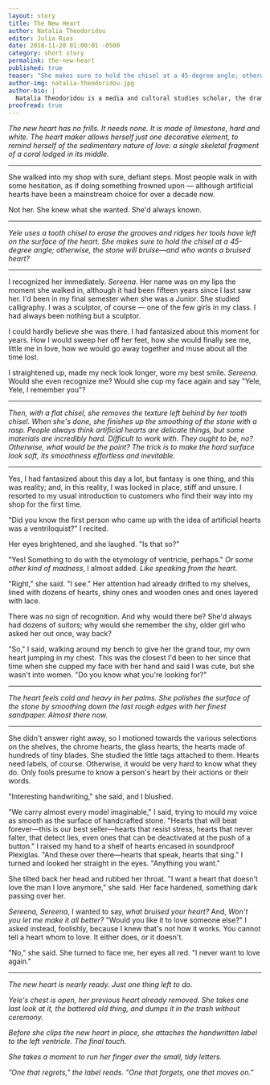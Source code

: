 ```yaml
---
layout: story
title: The New Heart
author: Natalia Theodoridou
editor: Julia Rios
date: 2018-11-20 01:00:01 -0500
category: short story
permalink: the-new-heart
published: true
teaser: "She makes sure to hold the chisel at a 45-degree angle; otherwise, the stone will bruise—and who wants a bruised heart?"
author-img: natalia-theodoridou.jpg
author-bio: |
  Natalia Theodoridou is a media and cultural studies scholar, the dramaturge of Adrift Performance Makers ([@adriftPM](https://www.twitter.com/adriftPM)), and a writer of strange stories. Her work has appeared in _Clarkesworld Magazine_, _Beneath Ceaseless Skies_, _Strange Horizons_, and elsewhere. Originally from Greece, she lives in Devon, UK, until she’s asked to leave. Occasionally, she tweets as [@natalia_theodor](https://www.twitter.com/natalia_theodor).
proofread: true
---
```


_The new heart has no frills. It needs none. It is made of limestone, hard and white. The heart maker allows herself just one decorative element, to remind herself of the sedimentary nature of love: a single skeletal fragment of a coral lodged in its middle._

----

She walked into my shop with sure, defiant steps. Most people walk in with some hesitation, as if doing something frowned upon — although artificial hearts have been a mainstream choice for over a decade now.

Not her. She knew what she wanted. She'd always known.

----

_Yele uses a tooth chisel to erase the grooves and ridges her tools have left on the surface of the heart. She makes sure to hold the chisel at a 45-degree angle; otherwise, the stone will bruise—and who wants a bruised heart?_

----

I recognized her immediately. _Sereena_. Her name was on my lips the moment she walked in, although it had been fifteen years since I last saw her. I'd been in my final semester when she was a Junior. She studied calligraphy. I was a sculptor, of course — one of the few girls in my class. I had always been nothing but a sculptor.

I could hardly believe she was there. I had fantasized about this moment for years. How I would sweep her off her feet, how she would finally see me, little me in love, how we would go away together and muse about all the time lost.

I straightened up, made my neck look longer, wore my best smile. _Sereena_. Would she even recognize me? Would she cup my face again and say "Yele, Yele, I remember you"?

----

_Then, with a flat chisel, she removes the texture left behind by her tooth chisel. When she's done, she finishes up the smoothing of the stone with a rasp. People always think artificial hearts are delicate things, but some materials are incredibly hard. Difficult to work with. They ought to be, no? Otherwise, what would be the point? The trick is to make the hard surface look soft, its smoothness effortless and inevitable._

----

Yes, I had fantasized about this day a lot, but fantasy is one thing, and this was reality; and, in this reality, I was locked in place, stiff and unsure. I resorted to my usual introduction to customers who find their way into my shop for the first time.

"Did you know the first person who came up with the idea of artificial hearts was a ventriloquist?" I recited.

Her eyes brightened, and she laughed. "Is that so?"

"Yes! Something to do with the etymology of ventricle, perhaps." _Or some other kind of madness_, I almost added. _Like speaking from the heart_.

"Right," she said. "I see." Her attention had already drifted to my shelves, lined with dozens of hearts, shiny ones and wooden ones and ones layered with lace.

There was no sign of recognition. And why would there be? She'd always had dozens of suitors; why would she remember the shy, older girl who asked her out once, way back?

"So," I said, walking around my bench to give her the grand tour, my own heart jumping in my chest. This was the closest I'd been to her since that time when she cupped my face with her hand and said I was cute, but she wasn't into women. "Do you know what you're looking for?"

----

_The heart feels cold and heavy in her palms. She polishes the surface of the stone by smoothing down the last rough edges with her finest sandpaper. Almost there now._

----

She didn't answer right away, so I motioned towards the various selections on the shelves, the chrome hearts, the glass hearts, the hearts made of hundreds of tiny blades. She studied the little tags attached to them. Hearts need labels, of course. Otherwise, it would be very hard to know what they do. Only fools presume to know a person's heart by their actions or their words.

"Interesting handwriting," she said, and I blushed.

"We carry almost every model imaginable," I said, trying to mould my voice as smooth as the surface of handcrafted stone. "Hearts that will beat forever—this is our best seller—hearts that resist stress, hearts that never falter, that detect lies, even ones that can be deactivated at the push of a button." I raised my hand to a shelf of hearts encased in soundproof Plexiglas. "And these over there—hearts that speak, hearts that sing." I turned and looked her straight in the eyes. "Anything you want."

She tilted back her head and rubbed her throat. "I want a heart that doesn't love the man I love anymore," she said. Her face hardened, something dark passing over her.

_Sereena, Sereena_, I wanted to say, _what bruised your heart?_ And, _Won't you let me make it all better?_ "Would you like it to love someone else?" I asked instead, foolishly, because I knew that's not how it works. You cannot tell a heart whom to love. It either does, or it doesn't.

"No," she said. She turned to face me, her eyes all red. "I never want to love again."

----

_The new heart is nearly ready. Just one thing left to do._

_Yele's chest is open, her previous heart already removed. She takes one last look at it, the battered old thing, and dumps it in the trash without ceremony._

_Before she clips the new heart in place, she attaches the handwritten label to the left ventricle. The final touch._

_She takes a moment to run her finger over the small, tidy letters._

_”One that regrets," the label reads. "One that forgets, one that moves on.”_
